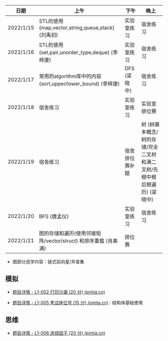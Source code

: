 | 日期      | 上午                                                         | 下午           | 晚上                                                         |
| --------- | ------------------------------------------------------------ | -------------- | ------------------------------------------------------------ |
| 2022/1/15 | STL的使用(map,vector,string,queue,stack) (刘禹初)            | 实验室练习     | 宿舍练习                                                     |
| 2022/1/16 | STL的使用 (set,pair,unorder_type,deque) (李梓康)             | 实验室练习     | 宿舍练习                                                     |
| 2022/1/17 | 常用的algorithm库中的内容(sort,upper/lower_bound) (李梓康)   | DFS (梁晓中)   | 宿舍练习                                                     |
| 2022/1/18 | 宿舍练习                                                     | 实验室练习     | 实验室排位赛                                                 |
| 2022/1/19 | 宿舍练习                                                     | 宿舍排位赛补题 | 树   (树基本概念/树的存储/完全二叉树和满二叉树/先根中根后根遍历) (梁晓中) |
| 2022/1/20 | BFS (唐孟仪)                                                 | 实验室练习     | 宿舍练习                                                     |
| 2022/1/21 | 图的存储和遍历(使用邻接矩阵/vector/struct) 和排序重载 (肖美满) | 排位赛         |                                                              |

- 图部分选学内容：链式前向星/并查集

## 模拟

- [题目详情 - L1-002 打印沙漏 (20 分) (pintia.cn)](https://pintia.cn/problem-sets/994805046380707840/problems/994805145370476544)

- [题目详情 - L1-005 考试座位号 (15 分) (pintia.cn)](https://pintia.cn/problem-sets/994805046380707840/problems/994805140211482624) : 结构体基础使用

## 思维

- [题目详情 - L1-006 连续因子 (20 分) (pintia.cn)](https://pintia.cn/problem-sets/994805046380707840/problems/994805138600869888)